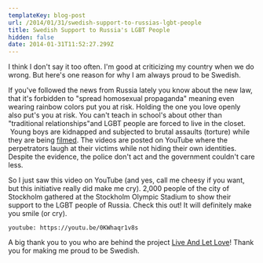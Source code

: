 ```yaml
---
templateKey: blog-post
url: /2014/01/31/swedish-support-to-russias-lgbt-people
title: Swedish Support to Russia's LGBT People
hidden: false
date: 2014-01-31T11:52:27.299Z
---
```

I think I don't say it too often. I'm good at criticizing my country when we do wrong. But here's one reason for why I am always proud to be Swedish.

If you've followed the news from Russia lately you know about the new law, that it's forbidden to "spread homosexual propaganda" meaning even wearing rainbow colors put you at risk. Holding the one you love openly also put's you at risk. You can't teach in school's about other than "traditional relationships"and LGBT people are forced to live in the closet.  Young boys are kidnapped and subjected to brutal assaults (torture) while they are being [filmed](http://americablog.com/2013/08/russian-gay-kidnap-boy-torture-video.html). The videos are posted on YouTube where the perpetrators laugh at their victims while not hiding their own identities. Despite the evidence, the police don't act and the government couldn't care less.

So I just saw this video on YouTube (and yes, call me cheesy if you want, but this initiative really did make me cry). 2,000 people of the city of Stockholm gathered at the Stockholm Olympic Stadium to show their support to the LGBT people of Russia. Check this out! It will definitely make you smile (or cry).

`youtube: https://youtu.be/0KWhaqr1v8s`

A big thank you to you who are behind the project [Live And Let Love](http://www.liveandletlove.se)! Thank you for making me proud to be Swedish.
